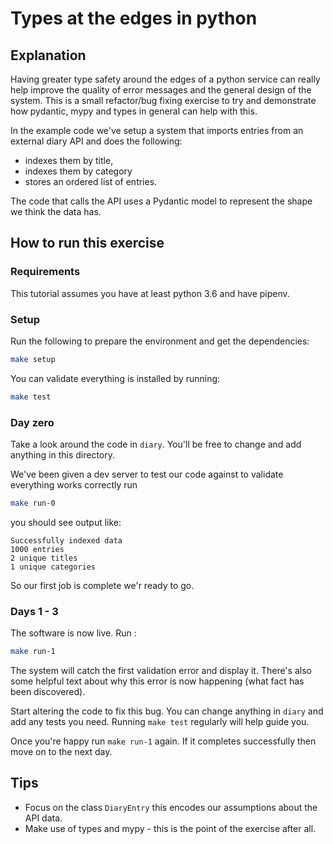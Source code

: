# Types at the edges in python
## Explanation
Having greater type safety around the edges of a python service can
really help improve the quality of error messages and the general design
of the system. This is a small refactor/bug fixing exercise to try and demonstrate
how pydantic, mypy and types in general can help with this.

In the example code we've setup a system that imports entries from an external
diary API and does the following:

  * indexes them by title, 
  * indexes them by category 
  * stores an ordered list of entries.

The code that calls the API uses a Pydantic model to represent the shape
we think the data has.


## How to run this exercise
### Requirements
This tutorial assumes you have at least python 3.6 and have pipenv.

### Setup
Run the following to prepare the environment and get the dependencies:
```bash
make setup
```

You can validate everything is installed by running:
```bash
make test
```

### Day zero
Take a look around the code in `diary`. You'll be free to change
and add anything in this directory.

We've been given a dev server to test our code against to validate 
everything works correctly run
```bash
make run-0
```
you should see output like:
```
Successfully indexed data
1000 entries
2 unique titles
1 unique categories
```
So our first job is complete we'r ready to go.

### Days 1 - 3
The software is now live. Run :

```bash
make run-1
```

The system will catch the first validation error and display it. 
There's also some helpful text about why this error is now 
happening (what fact has been discovered).

Start altering the code to fix this bug. You can change
anything in `diary` and add any tests you need. Running 
`make test` regularly will help guide you.

Once you're happy run `make run-1` again. If it completes successfully
then move on to the next day.

## Tips
 * Focus on the class `DiaryEntry` this encodes our assumptions about the API data. 
 * Make use of types and mypy - this is the point of the exercise after all.